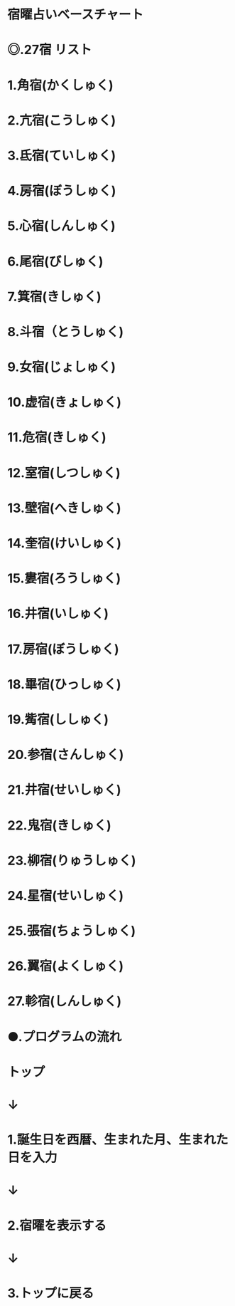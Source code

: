 #  宿曜占いベースチャート
# ◎.27宿 リスト
# 1.角宿(かくしゅく)
# 2.亢宿(こうしゅく)
# 3.氐宿(ていしゅく)
# 4.房宿(ぼうしゅく)
# 5.心宿(しんしゅく)
# 6.尾宿(びしゅく)
# 7.箕宿(きしゅく)
# 8.斗宿（とうしゅく)
# 9.女宿(じょしゅく)
# 10.虚宿(きょしゅく)
# 11.危宿(きしゅく)
# 12.室宿(しつしゅく)
# 13.壁宿(へきしゅく)
# 14.奎宿(けいしゅく)
# 15.婁宿(ろうしゅく)
# 16.井宿(いしゅく)
# 17.房宿(ぼうしゅく)
# 18.畢宿(ひっしゅく)
# 19.觜宿(ししゅく)
# 20.参宿(さんしゅく)
# 21.井宿(せいしゅく)
# 22.鬼宿(きしゅく)
# 23.柳宿(りゅうしゅく)
# 24.星宿(せいしゅく)
# 25.張宿(ちょうしゅく)
# 26.翼宿(よくしゅく)
# 27.軫宿(しんしゅく)

# ●.プログラムの流れ
#    トップ
#             ↓
# 1.誕生日を西暦、生まれた月、生まれた日を入力
#            ↓
# 2.宿曜を表示する
#            ↓
# 3.トップに戻る   

